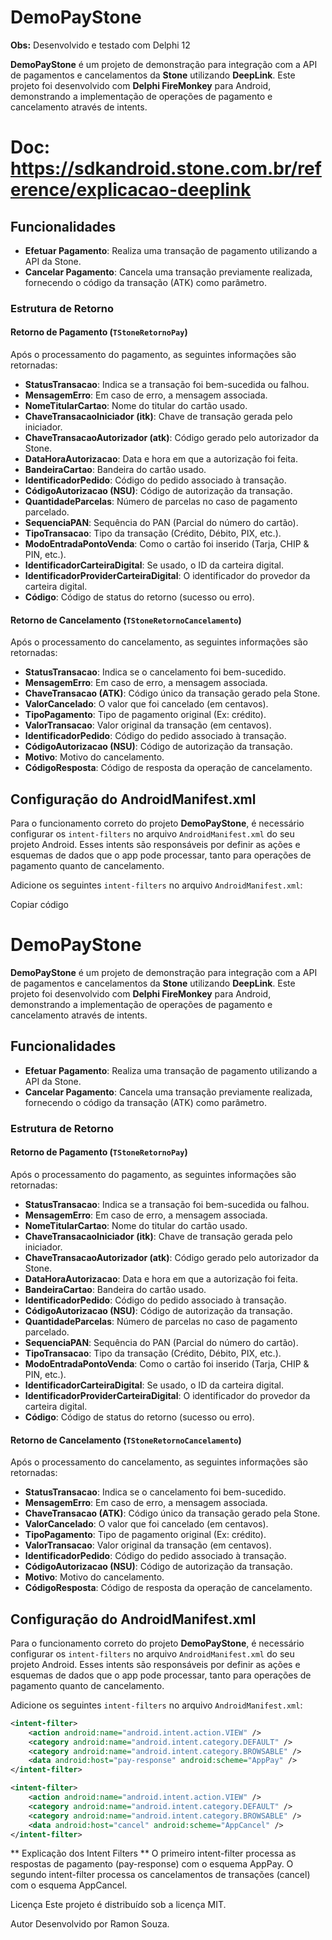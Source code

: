 # DemoPayStone

**Obs:** Desenvolvido e testado com Delphi 12

**DemoPayStone** é um projeto de demonstração para integração com a API de pagamentos e cancelamentos da **Stone** utilizando **DeepLink**. Este projeto foi desenvolvido com **Delphi FireMonkey** para Android, demonstrando a implementação de operações de pagamento e cancelamento através de intents.

# Doc: https://sdkandroid.stone.com.br/reference/explicacao-deeplink

## Funcionalidades

- **Efetuar Pagamento**: Realiza uma transação de pagamento utilizando a API da Stone.
- **Cancelar Pagamento**: Cancela uma transação previamente realizada, fornecendo o código da transação (ATK) como parâmetro.

### Estrutura de Retorno

#### Retorno de Pagamento (`TStoneRetornoPay`)
Após o processamento do pagamento, as seguintes informações são retornadas:

- **StatusTransacao**: Indica se a transação foi bem-sucedida ou falhou.
- **MensagemErro**: Em caso de erro, a mensagem associada.
- **NomeTitularCartao**: Nome do titular do cartão usado.
- **ChaveTransacaoIniciador (itk)**: Chave de transação gerada pelo iniciador.
- **ChaveTransacaoAutorizador (atk)**: Código gerado pelo autorizador da Stone.
- **DataHoraAutorizacao**: Data e hora em que a autorização foi feita.
- **BandeiraCartao**: Bandeira do cartão usado.
- **IdentificadorPedido**: Código do pedido associado à transação.
- **CódigoAutorizacao (NSU)**: Código de autorização da transação.
- **QuantidadeParcelas**: Número de parcelas no caso de pagamento parcelado.
- **SequenciaPAN**: Sequência do PAN (Parcial do número do cartão).
- **TipoTransacao**: Tipo da transação (Crédito, Débito, PIX, etc.).
- **ModoEntradaPontoVenda**: Como o cartão foi inserido (Tarja, CHIP & PIN, etc.).
- **IdentificadorCarteiraDigital**: Se usado, o ID da carteira digital.
- **IdentificadorProviderCarteiraDigital**: O identificador do provedor da carteira digital.
- **Código**: Código de status do retorno (sucesso ou erro).

#### Retorno de Cancelamento (`TStoneRetornoCancelamento`)
Após o processamento do cancelamento, as seguintes informações são retornadas:

- **StatusTransacao**: Indica se o cancelamento foi bem-sucedido.
- **MensagemErro**: Em caso de erro, a mensagem associada.
- **ChaveTransacao (ATK)**: Código único da transação gerado pela Stone.
- **ValorCancelado**: O valor que foi cancelado (em centavos).
- **TipoPagamento**: Tipo de pagamento original (Ex: crédito).
- **ValorTransacao**: Valor original da transação (em centavos).
- **IdentificadorPedido**: Código do pedido associado à transação.
- **CódigoAutorizacao (NSU)**: Código de autorização da transação.
- **Motivo**: Motivo do cancelamento.
- **CódigoResposta**: Código de resposta da operação de cancelamento.

## Configuração do AndroidManifest.xml

Para o funcionamento correto do projeto **DemoPayStone**, é necessário configurar os `intent-filters` no arquivo `AndroidManifest.xml` do seu projeto Android. Esses intents são responsáveis por definir as ações e esquemas de dados que o app pode processar, tanto para operações de pagamento quanto de cancelamento.

Adicione os seguintes `intent-filters` no arquivo `AndroidManifest.xml`:

Copiar código
# DemoPayStone

**DemoPayStone** é um projeto de demonstração para integração com a API de pagamentos e cancelamentos da **Stone** utilizando **DeepLink**. Este projeto foi desenvolvido com **Delphi FireMonkey** para Android, demonstrando a implementação de operações de pagamento e cancelamento através de intents.

## Funcionalidades

- **Efetuar Pagamento**: Realiza uma transação de pagamento utilizando a API da Stone.
- **Cancelar Pagamento**: Cancela uma transação previamente realizada, fornecendo o código da transação (ATK) como parâmetro.

### Estrutura de Retorno

#### Retorno de Pagamento (`TStoneRetornoPay`)
Após o processamento do pagamento, as seguintes informações são retornadas:

- **StatusTransacao**: Indica se a transação foi bem-sucedida ou falhou.
- **MensagemErro**: Em caso de erro, a mensagem associada.
- **NomeTitularCartao**: Nome do titular do cartão usado.
- **ChaveTransacaoIniciador (itk)**: Chave de transação gerada pelo iniciador.
- **ChaveTransacaoAutorizador (atk)**: Código gerado pelo autorizador da Stone.
- **DataHoraAutorizacao**: Data e hora em que a autorização foi feita.
- **BandeiraCartao**: Bandeira do cartão usado.
- **IdentificadorPedido**: Código do pedido associado à transação.
- **CódigoAutorizacao (NSU)**: Código de autorização da transação.
- **QuantidadeParcelas**: Número de parcelas no caso de pagamento parcelado.
- **SequenciaPAN**: Sequência do PAN (Parcial do número do cartão).
- **TipoTransacao**: Tipo da transação (Crédito, Débito, PIX, etc.).
- **ModoEntradaPontoVenda**: Como o cartão foi inserido (Tarja, CHIP & PIN, etc.).
- **IdentificadorCarteiraDigital**: Se usado, o ID da carteira digital.
- **IdentificadorProviderCarteiraDigital**: O identificador do provedor da carteira digital.
- **Código**: Código de status do retorno (sucesso ou erro).

#### Retorno de Cancelamento (`TStoneRetornoCancelamento`)
Após o processamento do cancelamento, as seguintes informações são retornadas:

- **StatusTransacao**: Indica se o cancelamento foi bem-sucedido.
- **MensagemErro**: Em caso de erro, a mensagem associada.
- **ChaveTransacao (ATK)**: Código único da transação gerado pela Stone.
- **ValorCancelado**: O valor que foi cancelado (em centavos).
- **TipoPagamento**: Tipo de pagamento original (Ex: crédito).
- **ValorTransacao**: Valor original da transação (em centavos).
- **IdentificadorPedido**: Código do pedido associado à transação.
- **CódigoAutorizacao (NSU)**: Código de autorização da transação.
- **Motivo**: Motivo do cancelamento.
- **CódigoResposta**: Código de resposta da operação de cancelamento.

## Configuração do AndroidManifest.xml

Para o funcionamento correto do projeto **DemoPayStone**, é necessário configurar os `intent-filters` no arquivo `AndroidManifest.xml` do seu projeto Android. Esses intents são responsáveis por definir as ações e esquemas de dados que o app pode processar, tanto para operações de pagamento quanto de cancelamento.

Adicione os seguintes `intent-filters` no arquivo `AndroidManifest.xml`:

```xml
<intent-filter>
    <action android:name="android.intent.action.VIEW" />
    <category android:name="android.intent.category.DEFAULT" />
    <category android:name="android.intent.category.BROWSABLE" />
    <data android:host="pay-response" android:scheme="AppPay" />
</intent-filter>

<intent-filter>
    <action android:name="android.intent.action.VIEW" />
    <category android:name="android.intent.category.DEFAULT" />
    <category android:name="android.intent.category.BROWSABLE" />
    <data android:host="cancel" android:scheme="AppCancel" />
</intent-filter>
```
** Explicação dos Intent Filters **
O primeiro intent-filter processa as respostas de pagamento (pay-response) com o esquema AppPay.
O segundo intent-filter processa os cancelamentos de transações (cancel) com o esquema AppCancel.

Licença
Este projeto é distribuído sob a licença MIT.

Autor
Desenvolvido por Ramon Souza.
